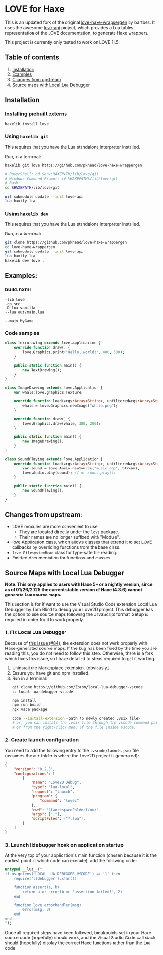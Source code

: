 # LOVE for Haxe
This is an updated fork of the original [love-haxe-wrappergen][] by bartbes. It uses the awesome [love-api][] project, which provides a Lua tables representation of the LOVE documentation, to generate Haxe wrappers.

This project is currently only tested to work on LOVE 11.5.

[love-api]: https://github.com/love2d-community/love-api
[love-haxe-wrappergen]: https://github.com/bartbes/love-haxe-wrappergen

## Table of contents
1. [Installation](#installation)
2. [Examples](#examples)
3. [Changes from upstream](#changes-from-upstream)
4. [Source maps with Local Lua Debugger](#source-maps-with-local-lua-debugger)

## Installation
### Installing prebuilt externs
```bash
haxelib install love
```

### Using `haxelib git`
This requires that you have the Lua standalone interpreter installed.

Run, in a terminal:
```bash
haxelib git love https://github.com/pkhead/love-haxe-wrappergen

# PowerShell: cd $env:HAXEPATH/lib/love/git
# Windows Command Prompt: cd %HAXEPATH%/lib/love/git
# Bash:
cd $HAXEPATH/lib/love/git

git submodule update --init love-api
lua haxify.lua
```

### Using `haxelib dev`
This requires that you have the Lua standalone interpreter installed.

Run, in a terminal:
```bash
git clone https://github.com/pkhead/love-haxe-wrappergen
cd love-haxe-wrappergen
git submodule update --init love-api
lua haxify.lua
haxelib dev love .
```

## Examples:
### build.hxml
```hxml
-lib love
-cp src
-D lua-vanilla
--lua out/main.lua

--main MyGame
```

### Code samples
```haxe
class TextDrawing extends love.Application {
    override function draw() {
        love.Graphics.print("Hello, world!", 400, 300);
    }

    public static function main() {
        new TextDrawing();
    }
}
```

```haxe
class ImageDrawing extends love.Application {
    var whale:love.graphics.Texture;

    override function load(args:Array<String>, unfilteredArgs:Array<String>) {
        whale = love.Graphics.newImage("whale.png");
    }

    override function draw() {
        love.Graphics.draw(whale, 300, 200);
    }

    public static function main() {
        new ImageDrawing();
    }
}
```

```haxe
class SoundPlaying extends love.Application {
    override function load(args:Array<String>, unfilteredArgs:Array<String>) {
        var sound = love.Audio.newSource("music.ogg", Stream);
        love.Audio.play(sound); // or sound.play();
    }

    public static function main() {
        new SoundPlaying();
    }
}
```

## Changes from upstream:
- LOVE modules are more convenient to use:
    - They are located directly under the `love` package.
    - Their names are no longer suffixed with "Module".
- love.Application class, which allows classes that extend it to set LOVE callbacks by overriding functions from the base class.
- `love.FilesystemRead` class for type-safe file reading.
- Emitted documentation for functions and classes.

## Source Maps with Local Lua Debugger
**Note: This only applies to users with Haxe 5+ or a nightly version, since as of 01/26/2025 the current stable version of Haxe (4.3.6) cannot generate Lua source maps.**

This section is for if want to use the Visual Studio Code extension Local Lua Debugger by Tom Blind to debug your Love2D project. This debugger has the option to use source maps following the JavaScript format. Setup is required in order for it to work properly.

### 1. Fix Local Lua Debugger
Because of [this issue (#84)](https://github.com/tomblind/local-lua-debugger-vscode/issues/84), the extension does not work properly with Haxe-generated source maps. If the bug has been fixed by the time you are reading this, you do not need to follow this step. Otherwise, there is a fork which fixes this issue, so I have detailed to steps required to get it working.

1. Uninstall the Marketplace extension. (obviously.)
2. Ensure you have git and npm installed.
3. Run in a terminal:
    ```bash
    git clone https://github.com/Zorbn/local-lua-debugger-vscode
	cd local-lua-debugger-vscode
	
    npm install
    npm run build
	npx vsce package
	
	code --install-extension <path to newly created .vsix file>
	# or, you can install the .vsix file through the vscode command palette
	# or from the right-click menu of the file inside vscode.
    ```

### 2. Create launch configuration
You need to add the following entry to the `.vscode/launch.json` file (assumes the `out` folder is where the Love2D project is generated):
```json
{
    "version": "0.2.0",
    "configurations": [
        {
            "name": "Love2D Debug",
            "type": "lua-local",
            "request": "launch",
            "program": {
                "command": "lovec"
            },
            "cwd": "${workspaceFolder}/out",
            "args": ["."],
            "scriptFiles": ["*.lua"],
        }
    ]
}
```

### 3. Launch lldebugger hook on application startup
At the very top of your application's main function (chosen because it is the earliest point at which code can execute), add the following code:
```haxe
untyped __lua__("
if os.getenv('LOCAL_LUA_DEBUGGER_VSCODE') == '1' then
    require('lldebugger').start()

    function assert(a, b)
        return a or error(b or 'assertion failed!', 2)
    end

    function love.errorhandler(msg)
        error(msg, 3)
    end
end
");
```

Once all required steps have been followed, breakpoints set in your Haxe source code (hopefully) should work, and the Visual Studio Code call stack should (hopefully) display the correct Haxe functions rather than the Lua code.